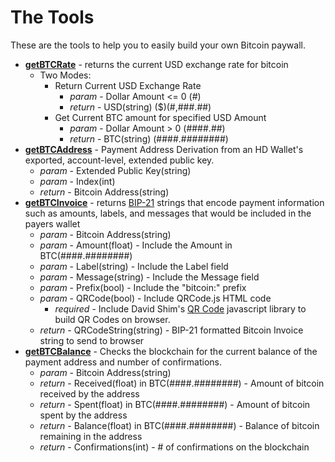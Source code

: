 # The Tools
These are the tools to help you to easily build your own Bitcoin paywall.
* **[getBTCRate](https://github.com/EAWF/Bitcoin-Merchants-Toolbox/getBTCRate.md)** - returns the current USD exchange rate for bitcoin
  - Two Modes:
    - Return Current USD Exchange Rate
      - *param*  - Dollar Amount <= 0 (#)
      - *return* - USD(string) ($)(#,###.##)
    - Get Current BTC amount for specified USD Amount
      - *param*  - Dollar Amount > 0 (####.##)
      - *return* - BTC(string) (####.########)
* **[getBTCAddress](https://github.com/EAWF/Bitcoin-Merchants-Toolbox/PHP/getBTCAddress.md)** - Payment Address Derivation from an HD Wallet's exported, account-level, extended public key.
  - *param*  - Extended Public Key(string)
  - *param*  - Index(int)
  - *return* - Bitcoin Address(string)
* **[getBTCInvoice](https://github.com/EAWF/Bitcoin-Merchants-Toolbox/PHP/getBTCInvoice.md)** - returns [BIP-21](https://github.com/bitcoin/bips/blob/master/bip-0021.mediawiki) strings that encode payment information such as amounts, labels, and messages that would be included in the payers wallet
  - *param*  - Bitcoin Address(string)
  - *param*  - Amount(float)   - Include the Amount in BTC(####.########)
  - *param*  - Label(string)   - Include the Label field
  - *param*  - Message(string) - Include the Message field
  - *param*  - Prefix(bool)    - Include the "bitcoin:" prefix
  - *param*  - QRCode(bool)    - Include QRCode.js HTML code
    - *required* - Include David Shim's [QR Code](https://github.com/davidshimjs/qrcodejs) javascript library to build QR Codes on browser.
  - *return* - QRCodeString(string) - BIP-21 formatted Bitcoin Invoice string to send to browser
* **[getBTCBalance](https://github.com/EAWF/Bitcoin-Merchants-Toolbox/PHP/getBTCBalance.md)** - Checks the blockchain for the current balance of the payment address and number of confirmations.
  - *param*  - Bitcoin Address(string)
  - *return* - Received(float) in BTC(####.########) - Amount of bitcoin received by the address
  - *return* - Spent(float) in BTC(####.########) - Amount of bitcoin spent by the address
  - *return* - Balance(float) in BTC(####.########) - Balance of bitcoin remaining in the address
  - *return* - Confirmations(int) - # of confirmations on the blockchain
